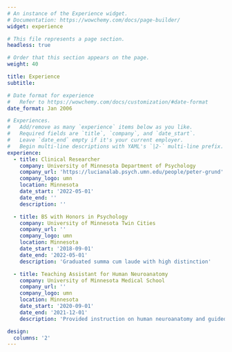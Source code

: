 ```yaml
---
# An instance of the Experience widget.
# Documentation: https://wowchemy.com/docs/page-builder/
widget: experience

# This file represents a page section.
headless: true

# Order that this section appears on the page.
weight: 40

title: Experience
subtitle:

# Date format for experience
#   Refer to https://wowchemy.com/docs/customization/#date-format
date_format: Jan 2006

# Experiences.
#   Add/remove as many `experience` items below as you like.
#   Required fields are `title`, `company`, and `date_start`.
#   Leave `date_end` empty if it's your current employer.
#   Begin multi-line descriptions with YAML's `|2-` multi-line prefix.
experience:
  - title: Clinical Researcher
    company: University of Minnesota Department of Psychology
    company_url: 'https://lucianalab.psych.umn.edu/people/peter-grund'
    company_logo: umn
    location: Minnesota
    date_start: '2022-05-01'
    date_end: ''
    description: ''

  - title: BS with Honors in Psychology
    company: University of Minnesota Twin Cities
    company_url: ''
    company_logo: umn
    location: Minnesota
    date_start: '2018-09-01'
    date_end: '2022-05-01'
    description: 'Graduated summa cum laude with high distinction'

  - title: Teaching Assistant for Human Neuroanatomy
    company: University of Minnesota Medical School
    company_url: ''
    company_logo: umn
    location: Minnesota
    date_start: '2020-09-01'
    date_end: '2021-12-01'
    description: 'Provided instruction on human neuroanatomy and guided students through sheep and human cadaver dissections'

design:
  columns: '2'
---
```

